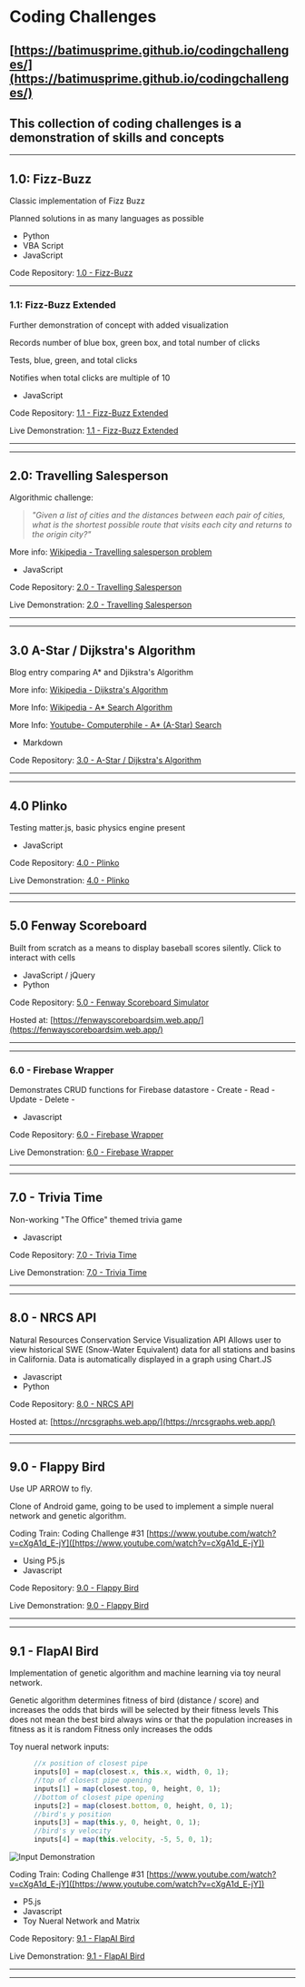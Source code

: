 # Coding Challenges
## [https://batimusprime.github.io/codingchallenges/](https://batimusprime.github.io/codingchallenges/)
## This collection of coding challenges is a demonstration of skills and concepts


----

## 1.0: Fizz-Buzz
Classic implementation of Fizz Buzz

Planned solutions in as many languages as possible

+   Python
+   VBA Script
+   JavaScript

Code Repository: [1.0 - Fizz-Buzz](/1_Fizz_Buzz)

---

### 1.1: Fizz-Buzz Extended
Further demonstration of concept with added visualization

Records number of blue box, green box, and total number of clicks

Tests, blue, green, and total clicks

Notifies when total clicks are multiple of 10

+   JavaScript

Code Repository: [1.1 - Fizz-Buzz Extended](1_Fizz_Buzz/1_1_Fizz_Buzz_Extended)

Live Demonstration: [1.1 - Fizz-Buzz Extended](https://batimusprime.github.io/codingchallenges/1_Fizz_Buzz/1_1_Fizz_Buzz_Extended/)

---

---


## 2.0: Travelling Salesperson
Algorithmic challenge:

>*"Given a list of cities and the distances between each pair of cities, what is the shortest possible route that visits each city and returns to the origin city?"*

More info: [Wikipedia - Travelling salesperson problem](https://en.wikipedia.org/wiki/Travelling_salesman_problem)

+   JavaScript

Code Repository: [2.0 - Travelling Salesperson](2_Travelling_Sales)

Live Demonstration: [2.0 - Travelling Salesperson](https://batimusprime.github.io/codingchallenges/2_Travelling_Sales/)

---

---

## 3.0 A-Star / Dijkstra's Algorithm

Blog entry comparing A* and Djikstra's Algorithm

More info: [Wikipedia - Dijkstra's Algorithm](https://en.wikipedia.org/wiki/Dijkstra%27s_algorithm)

More Info: [Wikipedia - A* Search Algorithm](https://en.wikipedia.org/wiki/A*_search_algorithm)

More Info: [Youtube- Computerphile - A* (A-Star) Search](https://youtu.be/ySN5Wnu88nE)

+   Markdown

Code Repository: [3.0 - A-Star / Dijkstra's Algorithm](3_A_Star)

---

---

## 4.0 Plinko
Testing matter.js, basic physics engine present

+   JavaScript

Code Repository: [4.0 - Plinko](4_Plinko)

Live Demonstration:  [4.0 - Plinko](https://batimusprime.github.io/codingchallenges/4_Plinko/)


---

---

## 5.0 Fenway Scoreboard
Built from scratch as a means to display baseball scores silently. Click to interact with cells

+   JavaScript / jQuery
+   Python

Code Repository: [5.0 - Fenway Scoreboard Simulator](5_Fenway_Scoreboard)

Hosted at: [https://fenwayscoreboardsim.web.app/](https://fenwayscoreboardsim.web.app/)

---

---

### 6.0 - Firebase Wrapper
Demonstrates CRUD functions for Firebase datastore
    - Create
    - Read
    - Update
    - Delete
    - 
+ Javascript

Code Repository: [6.0 - Firebase Wrapper](6_Firebase_Wrapper)

Live Demonstration: [6.0 - Firebase Wrapper](https://batimusprime.github.io/codingchallenges/6_Firebase_Wrapper)

---

---

## 7.0 - Trivia Time
Non-working "The Office" themed trivia game

+ Javascript

Code Repository: [7.0 - Trivia Time](7_Trivia_Time)

Live Demonstration: [7.0 - Trivia Time](https://batimusprime.github.io/codingchallenges/7_Trivia_Time)

---

---

## 8.0 - NRCS API
Natural Resources Conservation Service Visualization API
Allows user to view historical SWE (Snow-Water Equivalent) data for all stations and basins in California. 
Data is automatically displayed in a graph using Chart.JS

+ Javascript
+ Python

Code Repository: [8.0 - NRCS API](8_NRCS_API)

Hosted at: [https://nrcsgraphs.web.app/](https://nrcsgraphs.web.app/)

---

---

## 9.0 - Flappy Bird
Use UP ARROW to fly.

Clone of Android game, going to be used to implement a simple nueral network and genetic algorithm. 

Coding Train: Coding Challenge #31 [https://www.youtube.com/watch?v=cXgA1d_E-jY]([https://www.youtube.com/watch?v=cXgA1d_E-jY])
+ Using P5.js
+ Javascript


Code Repository: [9.0 - Flappy Bird](9_Flappy_Bird)

Live Demonstration: [9.0 - Flappy Bird](https://batimusprime.github.io/codingchallenges/9_Flappy_Bird)

---

---

## 9.1 - FlapAI Bird

Implementation of genetic algorithm and machine learning via toy neural network.

Genetic algorithm determines fitness of bird (distance / score) and increases the odds that birds will be selected by their fitness levels
This does not mean the best bird always wins or that the population increases in fitness as it is random
Fitness only increases the odds

Toy nueral network inputs:
```js
      //x position of closest pipe
      inputs[0] = map(closest.x, this.x, width, 0, 1);
      //top of closest pipe opening
      inputs[1] = map(closest.top, 0, height, 0, 1);
      //bottom of closest pipe opening
      inputs[2] = map(closest.bottom, 0, height, 0, 1);
      //bird's y position
      inputs[3] = map(this.y, 0, height, 0, 1);
      //bird's y velocity
      inputs[4] = map(this.velocity, -5, 5, 0, 1); 
```
![Input Demonstration](9_Flappy_Bird/9_1_FlapAI_Bird/demo.png "Flappy Bird Inputs Demo")

Coding Train: Coding Challenge #31 [https://www.youtube.com/watch?v=cXgA1d_E-jY]([https://www.youtube.com/watch?v=cXgA1d_E-jY])
+ P5.js
+ Javascript
+ Toy Nueral Network and Matrix

Code Repository: [9.1 - FlapAI Bird](9_Flappy_Bird/9_1_FlapAI_Bird)

Live Demonstration: [9.1 - FlapAI Bird](https://batimusprime.github.io/codingchallenges/9_Flappy_Bird/9_1_FlapAI_Bird)

---

---
